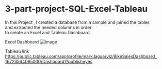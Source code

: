 # 3-part-project-SQL-Excel-Tableau

 In this Project , I created a database from  a sample  and joined the tables and extracted the needed columns in order  
to create an  Excel and Tableau Dashboard

Excel Dashboard
![image](https://user-images.githubusercontent.com/99371301/210155909-afb419c9-8299-4ab7-84cd-b1bd8a61152a.png)



Tableau link 
https://public.tableau.com/app/profile/mark.lagua/viz/BikeSalesDashboard_16723564095000/Dashboard1?publish=yes





